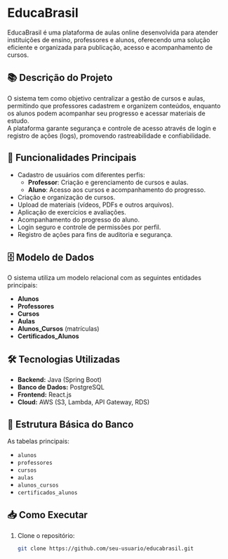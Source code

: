 # EducaBrasil

EducaBrasil é uma plataforma de aulas online desenvolvida para atender instituições de ensino, professores e alunos, oferecendo uma solução eficiente e organizada para publicação, acesso e acompanhamento de cursos.

## 📚 Descrição do Projeto

O sistema tem como objetivo centralizar a gestão de cursos e aulas, permitindo que professores cadastrem e organizem conteúdos, enquanto os alunos podem acompanhar seu progresso e acessar materiais de estudo.  
A plataforma garante segurança e controle de acesso através de login e registro de ações (logs), promovendo rastreabilidade e confiabilidade.

## 🚀 Funcionalidades Principais

- Cadastro de usuários com diferentes perfis:
  - **Professor**: Criação e gerenciamento de cursos e aulas.
  - **Aluno**: Acesso aos cursos e acompanhamento do progresso.
- Criação e organização de cursos.
- Upload de materiais (vídeos, PDFs e outros arquivos).
- Aplicação de exercícios e avaliações.
- Acompanhamento do progresso do aluno.
- Login seguro e controle de permissões por perfil.
- Registro de ações para fins de auditoria e segurança.

## 🗄️ Modelo de Dados

O sistema utiliza um modelo relacional com as seguintes entidades principais:
- **Alunos**  
- **Professores**  
- **Cursos**  
- **Aulas**  
- **Alunos_Cursos** (matrículas)
- **Certificados_Alunos**

## 🛠️ Tecnologias Utilizadas

- **Backend:** Java (Spring Boot)
- **Banco de Dados:** PostgreSQL
- **Frontend:** React.js
- **Cloud:** AWS (S3, Lambda, API Gateway, RDS)

## 💾 Estrutura Básica do Banco

As tabelas principais:
- `alunos`
- `professores`
- `cursos`
- `aulas`
- `alunos_cursos`
- `certificados_alunos`

## 📥 Como Executar

1. Clone o repositório:
   ```bash
   git clone https://github.com/seu-usuario/educabrasil.git
